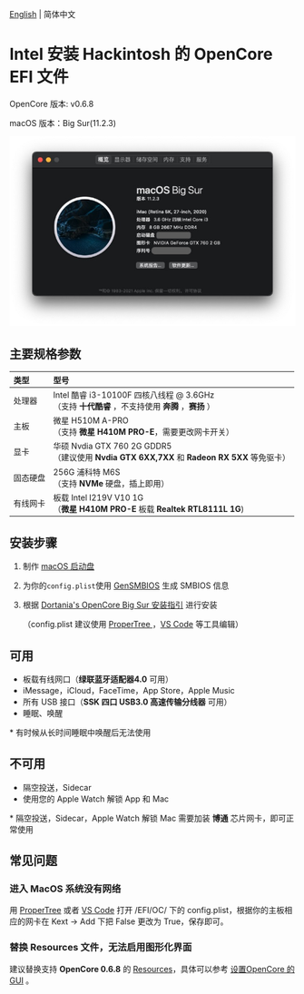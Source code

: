 [English](./README_EN.md) | 简体中文

# Intel 安装 Hackintosh 的 OpenCore EFI 文件

OpenCore 版本: v0.6.8

macOS 版本：Big Sur(11.2.3)

![Screenshot](Screenshot.png)

## 主要规格参数

| 类型     | 型号                                                         |
| :------- | :----------------------------------------------------------- |
| 处理器   | Intel 酷睿 i3-10100F 四核八线程 @ 3.6GHz<br/>（支持 **十代酷睿** ，不支持使用 **奔腾**  ，**赛扬** ） |
| 主板     | 微星 H510M A-PRO<br/>（支持 **微星 H410M PRO-E**，需要更改网卡开关） |
| 显卡     | 华硕 Nvdia GTX 760 2G GDDR5<br/>（建议使用 **Nvdia GTX 6XX,7XX** 和 **Radeon RX 5XX** 等免驱卡） |
| 固态硬盘 | 256G 浦科特 M6S<br/>（支持 **NVMe** 硬盘，插上即用）         |
| 有线网卡 | 板载 Intel I219V V10 1G<br/>（**微星 H410M PRO-E** 板载 **Realtek RTL8111L 1G**) |

## 安装步骤

1. 制作 [macOS 启动盘](https://dortania.github.io/OpenCore-Install-Guide/installer-guide/mac-install.html#downloading-macos-modern-os)

2. 为你的`config.plist`使用 [GenSMBIOS](https://github.com/corpnewt/GenSMBIOS) 生成 SMBIOS 信息

3. 根据 [Dortania's OpenCore Big Sur 安装指引](https://dortania.github.io/OpenCore-Install-Guide/extras/big-sur/#table-of-contents) 进行安装

   （config.plist 建议使用 [ProperTree ](https://github.com/corpnewt/ProperTree)，[VS Code](https://code.visualstudio.com/) 等工具编辑）

## 可用

- 板载有线网口（**绿联蓝牙适配器4.0** 可用）
- iMessage，iCloud，FaceTime，App Store，Apple Music
- 所有 USB 接口（**SSK 四口 USB3.0 高速传输分线器** 可用）
- 睡眠、唤醒

\* 有时候从长时间睡眠中唤醒后无法使用

## 不可用

- 隔空投送，Sidecar
- 使用您的 Apple Watch 解锁 App 和 Mac

\* 隔空投送，Sidecar，Apple Watch 解锁 Mac 需要加装 **博通** 芯片网卡，即可正常使用

## 常见问题

### 进入 MacOS 系统没有网络

用 [ProperTree](https://github.com/corpnewt/ProperTree) 或者 [VS Code](https://code.visualstudio.com/) 打开 /EFI/OC/ 下的 config.plist，根据你的主板相应的网卡在 Kext -> Add 下把 False 更改为 True，保存即可。

### 替换 Resources 文件，无法启用图形化界面

建议替换支持 **OpenCore 0.6.8** 的 [Resources](https://github.com/acidanthera/OcBinaryData)，具体可以参考 [设置OpenCore 的GUI](https://dortania.github.io/OpenCore-Post-Install/cosmetic/gui.html#setting-up-opencore-s-gui) 。



